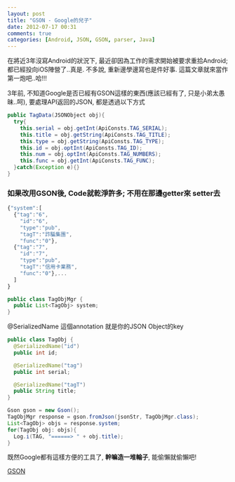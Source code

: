```yaml
---
layout: post
title: "GSON - Google的兒子"
date: 2012-07-17 00:31
comments: true
categories: [Android, JSON, GSON, parser, Java]
---
```

在將近3年沒寫Android的狀況下, 最近卻因為工作的需求開始被要求重拾Android; 
都已經投向iOS陣營了..真是.
不多說, 重新邊學邊寫也是件好事. 這篇文章就來當作第一炮吧..哈!!!

3年前, 不知道Google是否已經有GSON這樣的東西(應該已經有了, 只是小弟太愚昧..呵), 要處理API返回的JSON, 都是透過以下方式

``` java 
public TagData(JSONObject obj){
  try{
    this.serial = obj.getInt(ApiConsts.TAG_SERIAL);
    this.title = obj.getString(ApiConsts.TAG_TITLE);
    this.type = obj.getString(ApiConsts.TAG_TYPE);
    this.id = obj.optInt(ApiConsts.TAG_ID);
    this.num = obj.optInt(ApiConsts.TAG_NUMBERS);
    this.func = obj.getInt(ApiConsts.TAG_FUNC);
  }catch(Exception e){}
}
```

### 如果改用GSON後, Code就乾淨許多; 不用在那邊getter來 setter去 ###


``` javascript datasource.js
{"system":[
  {"tag":"6",
    "id":"6",
    "type":"pub",
    "tagT":"詐騙集團",
    "func":"0"},
  {"tag":"7",
    "id":"7",
    "type":"pub",
    "tagT":"信用卡業務",
    "func":"0"},...
  ]
}
```

``` java TagObjMgr.java
public class TagObjMgr {
  public List<TagObj> system;
}
```

@SerializedName 這個annotation 就是你的JSON Object的key
``` java  TagObj.java
public class TagObj {
  @SerializedName("id")
  public int id;

  @SerializedName("tag")
  public int serial;

  @SerializedName("tagT")
  public String title;
}
```

``` java MainActiviy.java
Gson gson = new Gson();
TagObjMgr response = gson.fromJson(jsonStr, TagObjMgr.class);
List<TagObj> objs = response.system;
for(TagObj obj: objs){
  Log.i(TAG, "======> " + obj.title);
}
```

既然Google都有這樣方便的工具了, **幹嘛造一堆輪子**, 能偷懶就偷懶吧! 

[GSON](http://code.google.com/p/google-gson/ "Google GSON")
